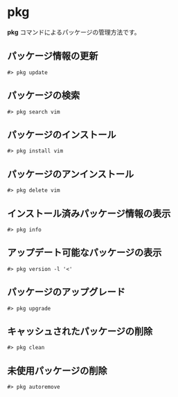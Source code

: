 pkg
===
**pkg** コマンドによるパッケージの管理方法です。

パッケージ情報の更新
---
```
#> pkg update
```

パッケージの検索
---
```
#> pkg search vim
```

パッケージのインストール
---
```
#> pkg install vim
```

パッケージのアンインストール
---
```
#> pkg delete vim
```

インストール済みパッケージ情報の表示
---
```
#> pkg info
```

アップデート可能なパッケージの表示
---
```
#> pkg version -l '<'
```

パッケージのアップグレード
---
```
#> pkg upgrade
```

キャッシュされたパッケージの削除
---
```
#> pkg clean
```

未使用パッケージの削除
---
```
#> pkg autoremove
```